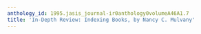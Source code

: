 ```yaml
---
anthology_id: 1995.jasis_journal-ir0anthology0volumeA46A1.7
title: 'In-Depth Review: Indexing Books, by Nancy C. Mulvany'
---
```

